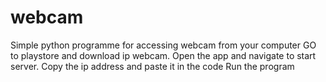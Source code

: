 # webcam
 Simple python programme for accessing webcam from your computer
GO to playstore and download ip webcam.
Open the app and navigate to start server.
Copy the ip address and paste it in the code
Run the program
